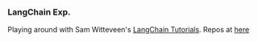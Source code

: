 ### LangChain Exp.

Playing around with Sam Witteveen's [LangChain Tutorials](https://youtube.com/playlist?list=PL8motc6AQftk1Bs42EW45kwYbyJ4jOdiZ). 
Repos at [here](https://github.com/samwit/langchain-tutorials)